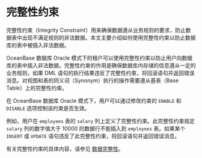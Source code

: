 # 完整性约束 

完整性约束（Integrity Constraint）用来确保数据遵从业务规则的要求，防止数据表中出现不满足规则的非法数据。本文主要介绍如何使用完整性约束以防止数据库的表中被插入非法数据。

OceanBase 数据库 Oracle 模式下的租户可以使用完整性约束以防止用户向数据库的表中插入非法数据。完整性约束的作用是确保数据库内存储的信息遵从一定的业务规则，如果 DML 语句的执行结果违反了完整性约束，将回滚语句并返回错误消息。对视图和表的同义词（Synonym）执行的操作需要遵从基表（Base Table）上的完整性约束。

在 OceanBase 数据库 Oracle 模式下，用户可以通过修改约束的 `ENABLE` 和 `DISABLE` 选项控制该约束是否生效。

​例如，用户在 `employees` 表的 `salary` 列上定义了完整性约束。此完整性约束规定 `salary` 列的数字值大于 10000 的数据行不能插入到 `employees` 表。如果某个 `INSERT` 或 `UPDATE` 语句违反了此完整性约束，将回滚语句并返回错误消息。

​有关完整性约束的具体内容，请参见 [数据完整性](../800.data-integrity-of-oracle-mode/100.data-integrity-overview-of-oracle-mode.md)。
